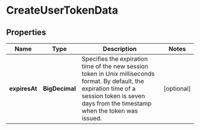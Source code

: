 

# CreateUserTokenData


## Properties

| Name | Type | Description | Notes |
|------------ | ------------- | ------------- | -------------|
|**expiresAt** | **BigDecimal** | Specifies the expiration time of the new session token in Unix milliseconds format. By default, the expiration time of a session token is seven days from the timestamp when the token was issued. |  [optional] |



